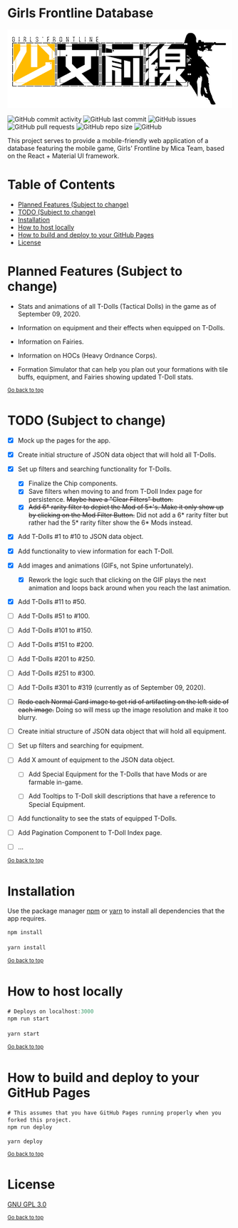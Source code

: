 # Girls Frontline Database

![Girls' Frontline](/src/images/logo.png)

![GitHub commit activity](https://img.shields.io/github/commit-activity/m/steve1316/gfl-database?logo=GitHub) ![GitHub last commit](https://img.shields.io/github/last-commit/steve1316/gfl-database?logo=GitHub) ![GitHub issues](https://img.shields.io/github/issues/steve1316/gfl-database?logo=GitHub) ![GitHub pull requests](https://img.shields.io/github/issues-pr/steve1316/gfl-database?logo=GitHub) ![GitHub repo size](https://img.shields.io/github/repo-size/steve1316/gfl-database?logo=GitHub) ![GitHub](https://img.shields.io/github/license/steve1316/gfl-database?logo=GitHub)

This project serves to provide a mobile-friendly web application of a database featuring the mobile game, Girls' Frontline by Mica Team, based on the React + Material UI framework.

# Table of Contents

- [Planned Features (Subject to change)](<#planned-features-(subject-to-change)>)
- [TODO (Subject to change)](<#todo-(subject-to-change)>)
- [Installation](#installation)
- [How to host locally](#how-to-host-locally)
- [How to build and deploy to your GitHub Pages](#how-to-build-and-deploy-to-your-github-pages)
- [License](#license)

# Planned Features (Subject to change)

- Stats and animations of all T-Dolls (Tactical Dolls) in the game as of September 09, 2020.

- Information on equipment and their effects when equipped on T-Dolls.

- Information on Fairies.

- Information on HOCs (Heavy Ordnance Corps).

- Formation Simulator that can help you plan out your formations with tile buffs, equipment, and Fairies showing updated T-Doll stats.

<sup><a href="#girls-frontline-database">Go back to top</a></sup>

# TODO (Subject to change)

- [x] Mock up the pages for the app.

- [x] Create initial structure of JSON data object that will hold all T-Dolls.

- [x] Set up filters and searching functionality for T-Dolls.

  - [x] Finalize the Chip components.
  - [x] Save filters when moving to and from T-Doll Index page for persistence. ~~Maybe have a "Clear Filters" button.~~
  - [x] ~~Add 6* rarity filter to depict the Mod of 5*'s. Make it only show up by clicking on the Mod Filter Button.~~ Did not add a 6* rarity filter but rather had the 5* rarity filter show the 6* Mods instead.

- [x] Add T-Dolls #1 to #10 to JSON data object.

- [x] Add functionality to view information for each T-Doll.

- [x] Add images and animations (GIFs, not Spine unfortunately).

  - [x] Rework the logic such that clicking on the GIF plays the next animation and loops back around when you reach the last animation.

- [x] Add T-Dolls #11 to #50.

- [ ] Add T-Dolls #51 to #100.

- [ ] Add T-Dolls #101 to #150.

- [ ] Add T-Dolls #151 to #200.

- [ ] Add T-Dolls #201 to #250.

- [ ] Add T-Dolls #251 to #300.

- [ ] Add T-Dolls #301 to #319 (currently as of September 09, 2020).

- [ ] ~~Redo each Normal Card image to get rid of artifacting on the left side of each image.~~ Doing so will mess up the image resolution and make it too blurry.

- [ ] Create initial structure of JSON data object that will hold all equipment.

- [ ] Set up filters and searching for equipment.

- [ ] Add X amount of equipment to the JSON data object.

  - [ ] Add Special Equipment for the T-Dolls that have Mods or are farmable in-game.

  - [ ] Add Tooltips to T-Doll skill descriptions that have a reference to Special Equipment.

- [ ] Add functionality to see the stats of equipped T-Dolls.

- [ ] Add Pagination Component to T-Doll Index page.

- [ ] ...

<sup><a href="#girls-frontline-database">Go back to top</a></sup>

# Installation

Use the package manager [npm](https://www.npmjs.com/get-npm) or [yarn](https://yarnpkg.com/getting-started/install) to install all dependencies that the app requires.

```javascript
npm install

yarn install
```

<sup><a href="#girls-frontline-database">Go back to top</a></sup>

# How to host locally

```javascript
# Deploys on localhost:3000
npm run start

yarn start
```

<sup><a href="#girls-frontline-database">Go back to top</a></sup>

# How to build and deploy to your GitHub Pages

```ssh
# This assumes that you have GitHub Pages running properly when you forked this project.
npm run deploy

yarn deploy
```

<sup><a href="#girls-frontline-database">Go back to top</a></sup>

# License

[GNU GPL 3.0](https://choosealicense.com/licenses/gpl-3.0/)

<sup><a href="#girls-frontline-database">Go back to top</a></sup>
